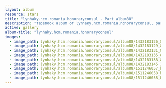 ```yaml
---
layout: album
resource: stars
title: "lynhaky.hcm.romania.honoraryconsul - Part album88"
description: "facebook album of lynhaky.hcm.romania.honoraryconsul, part album88."
active: gallery
album-title: "lynhaky.hcm.romania.honoraryconsul"
images:
  - image_path: lynhaky.hcm.romania.honoraryconsul/album88/1432183126_8u9a8403.jpg
  - image_path: lynhaky.hcm.romania.honoraryconsul/album88/1432183129_8u9a8406.jpg
  - image_path: lynhaky.hcm.romania.honoraryconsul/album88/1432183131_8u9a8412.jpg
  - image_path: lynhaky.hcm.romania.honoraryconsul/album88/1432183135_8u9a8419.jpg
  - image_path: lynhaky.hcm.romania.honoraryconsul/album88/1432183138_8u9a8427.jpg
  - image_path: lynhaky.hcm.romania.honoraryconsul/album88/1432183145_16028.jpg
  - image_path: lynhaky.hcm.romania.honoraryconsul/album88/1511246057_batch_8u9a6853.jpg
  - image_path: lynhaky.hcm.romania.honoraryconsul/album88/1511246058_batch_8u9a6858.jpg
  - image_path: lynhaky.hcm.romania.honoraryconsul/album88/1511246058_batch_8u9a6872.jpg
---
```


